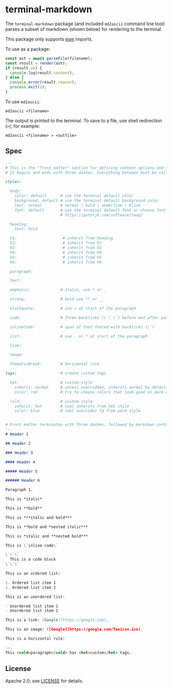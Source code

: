 # terminal-markdown

The `terminal-markdown` package (and included `md2ascii` command line tool)
parses a subset of markdown (shown below) for rendering to the terminal.

This package only supports [esm](https://nodejs.org/api/esm.html) imports.

To use as a package:

```javascript
const ast = await parseFile(filename);
const result = render(ast);
if (result.ok) {
  console.log(result.content);
} else {
  console.error(result.reason);
  process.exit(1);
}
```

To use `md2ascii`:

```shell
md2ascii <filename>
```

The output is printed to the terminal. To save to a file, use shell
redirection (`>`); for example:

```shell
md2ascii <filename> > <outfile>
```

## Spec

```markdown
---
# This is the "front matter" section for defining content options and styles.
# It begins and ends with three dashes. Everything between must be valid YAML.

styles:

  body:
    color: default      # use the terminal default color
    background: default # use the terminal default background color
    text: normal        # normal | bold | underline | blink
    font: default       # use the terminal default font or choose font from:
                        # https://patorjk.com/software/taag/

  heading:
    text: bold

  h1:                    # inherit from heading
  h2:                    # inherit from h2
  h3:                    # inherit from h3
  h4:                    # inherit from h4
  h5:                    # inherit from h5
  h6:                    # inherit from h6

  paragraph:

  text:

  emphasis:             # italic, use * or _

  strong:               # bold use ** or __

  blockquote:           # use > at start of the paragraph

  code:                 # three backticks (\`\`\`) before and after paragraph

  inlineCode:           # span of text fenced with backticks (\`)

  list:                 # use - or * at start of the paragraph

  link:

  image:

  thematicBreak:        # horizontal rule

tags:                   # create custom tags

  hot:                  # custom style
    inherit: normal     # unless overridden, inherits normal by default
    color: red          # try to choose colors that look good on dark or light

  cold:                 # custom style
    inherit: hot        # cool inherits from hot style
    color: blue         # cool overrides fg from warm style


# Front matter terminates with three dashes, followed by markdown content.
---
# Header 1

## Header 2

### Header 3

#### Header 4

##### Header 5

###### Header 6

Paragraph 1.

This is *italic*

This is **bold**

This is ***italic and bold***

This is **bold and *nested italic***

This is *italic and **nested bold***

This is \`inline code\`

\`\`\`
  This is a code block
\`\`\`

This is an ordered list:

1. Ordered list item 1
1. Ordered list item 2

This is an unordered list:

- Unordered list item 1
- Unordered list item 1

This is a link: [Google](https://google.com).

This is an image: ![Google](https://google.com/favicon.ico).

This is a horizontal rule:

---
This <cold>paragraph</cold> has <hot>custom</hot> tags.
```

## License

Apache 2.0; see [LICENSE](LICENSE) for details.
